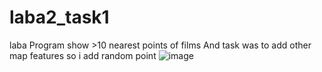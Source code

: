 # laba2_task1
laba
Program show >10 nearest points of films 
And task was to add other map features so i add random point ![image](https://user-images.githubusercontent.com/116554502/220674174-9790ce3c-3064-43d7-802b-e2778ae93e07.png)
